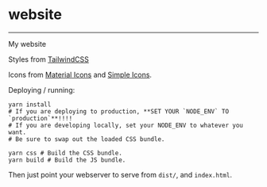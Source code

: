 # website
---

My website

Styles from [TailwindCSS](https://tailwindcss.com/)

Icons from [Material Icons](https://fonts.google.com/icons?selected=Material+Icons) and [Simple Icons](https://simpleicons.org/).


Deploying / running:

```
yarn install
# If you are deploying to production, **SET YOUR `NODE_ENV` TO `production`**!!!!
# If you are developing locally, set your NODE_ENV to whatever you want.
# Be sure to swap out the loaded CSS bundle.

yarn css # Build the CSS bundle.
yarn build # Build the JS bundle.
```

Then just point your webserver to serve from `dist/`, and `index.html`.
